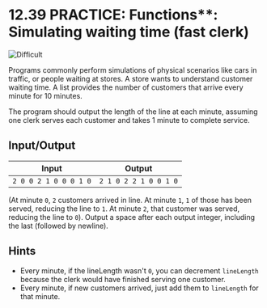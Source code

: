 # 12.39 PRACTICE: Functions**: Simulating waiting time (fast clerk)
![Difficult]

Programs commonly perform simulations of physical scenarios like cars in traffic, or people waiting at stores.
A store wants to understand customer waiting time.
A list provides the number of customers that arrive every minute for 10 minutes.

The program should output the length of the line at each minute, assuming one clerk serves each customer and takes 1 minute to complete service.

## Input/Output
Input | Output
--- | ---
`2 0 0 2 1 0 0 0 1 0` | `2 1 0 2 2 1 0 0 1 0`

(At minute `0`, `2` customers arrived in line. At minute `1`, `1` of those has been served, reducing the line to `1`.
At minute `2`, that customer was served, reducing the line to `0`).
Output a space after each output integer, including the last (followed by newline).

## Hints
* Every minute, if the lineLength wasn't `0`, you can decrement `lineLength` because the clerk would have finished serving one customer.
* Every minute, if new customers arrived, just add them to `lineLength` for that minute.

[Difficult]: https://flat.badgen.net/badge/Difficult/★★☆☆/yellow